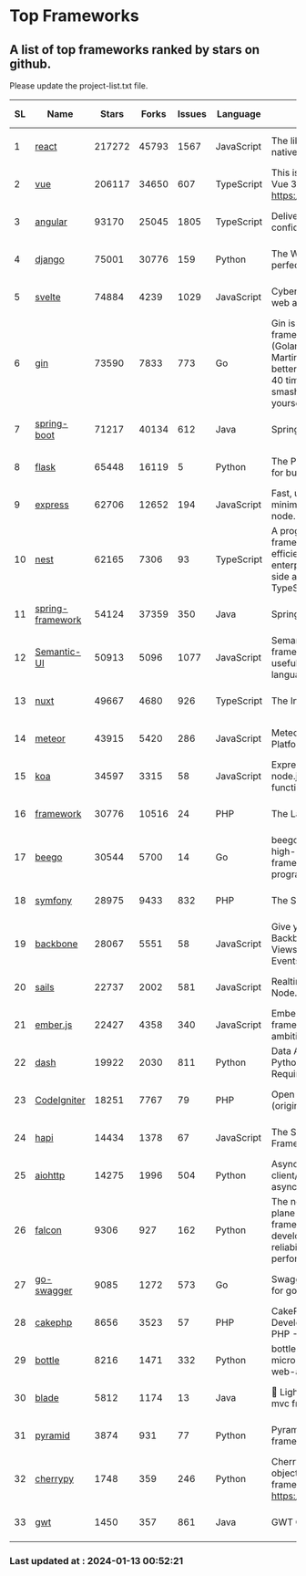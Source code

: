 # Top Frameworks
## A list of top frameworks ranked by stars on github.  
Please update the project-list.txt file.

| SL| Name  | Stars| Forks| Issues | Language | Description | Last Commit |
| --| ------| -----| ---- | ------ | -------- | ----------- | ----------- |
| 1 | [react](https://github.com/facebook/react) | 217272 | 45793 | 1567 | JavaScript | The library for web and native user interfaces. | 2024-01-12 20:51:31 |
| 2 | [vue](https://github.com/vuejs/vue) | 206117 | 34650 | 607 | TypeScript | This is the repo for Vue 2. For Vue 3, go to https://github.com/vuejs/core | 2023-12-31 13:23:55 |
| 3 | [angular](https://github.com/angular/angular) | 93170 | 25045 | 1805 | TypeScript | Deliver web apps with confidence 🚀 | 2024-01-12 18:27:01 |
| 4 | [django](https://github.com/django/django) | 75001 | 30776 | 159 | Python | The Web framework for perfectionists with deadlines. | 2024-01-12 20:40:18 |
| 5 | [svelte](https://github.com/sveltejs/svelte) | 74884 | 4239 | 1029 | JavaScript | Cybernetically enhanced web apps | 2024-01-12 21:43:02 |
| 6 | [gin](https://github.com/gin-gonic/gin) | 73590 | 7833 | 773 | Go | Gin is a HTTP web framework written in Go (Golang). It features a Martini-like API with much better performance -- up to 40 times faster. If you need smashing performance, get yourself some Gin. | 2023-12-13 02:28:51 |
| 7 | [spring-boot](https://github.com/spring-projects/spring-boot) | 71217 | 40134 | 612 | Java | Spring Boot | 2024-01-12 22:09:36 |
| 8 | [flask](https://github.com/pallets/flask) | 65448 | 16119 | 5 | Python | The Python micro framework for building web applications. | 2024-01-01 15:21:54 |
| 9 | [express](https://github.com/expressjs/express) | 62706 | 12652 | 194 | JavaScript | Fast, unopinionated, minimalist web framework for node. | 2023-06-04 15:47:20 |
| 10 | [nest](https://github.com/nestjs/nest) | 62165 | 7306 | 93 | TypeScript | A progressive Node.js framework for building efficient, scalable, and enterprise-grade server-side applications with TypeScript/JavaScript 🚀 | 2024-01-12 07:59:21 |
| 11 | [spring-framework](https://github.com/spring-projects/spring-framework) | 54124 | 37359 | 350 | Java | Spring Framework | 2024-01-12 17:15:47 |
| 12 | [Semantic-UI](https://github.com/Semantic-Org/Semantic-UI) | 50913 | 5096 | 1077 | JavaScript | Semantic is a UI component framework based around useful principles from natural language. | 2023-01-11 17:05:32 |
| 13 | [nuxt](https://github.com/nuxt/nuxt) | 49667 | 4680 | 926 | TypeScript | The Intuitive Vue Framework. | 2024-01-12 16:00:58 |
| 14 | [meteor](https://github.com/meteor/meteor) | 43915 | 5420 | 286 | JavaScript | Meteor, the JavaScript App Platform | 2024-01-03 13:57:19 |
| 15 | [koa](https://github.com/koajs/koa) | 34597 | 3315 | 58 | JavaScript | Expressive middleware for node.js using ES2017 async functions | 2023-11-08 15:05:20 |
| 16 | [framework](https://github.com/laravel/framework) | 30776 | 10516 | 24 | PHP | The Laravel Framework. | 2024-01-12 17:17:46 |
| 17 | [beego](https://github.com/beego/beego) | 30544 | 5700 | 14 | Go | beego is an open-source, high-performance web framework for the Go programming language. | 2024-01-07 09:39:19 |
| 18 | [symfony](https://github.com/symfony/symfony) | 28975 | 9433 | 832 | PHP | The Symfony PHP framework | 2024-01-12 13:24:38 |
| 19 | [backbone](https://github.com/jashkenas/backbone) | 28067 | 5551 | 58 | JavaScript | Give your JS App some Backbone with Models, Views, Collections, and Events | 2023-08-10 22:05:08 |
| 20 | [sails](https://github.com/balderdashy/sails) | 22737 | 2002 | 581 | JavaScript | Realtime MVC Framework for Node.js | 2024-01-04 21:53:25 |
| 21 | [ember.js](https://github.com/emberjs/ember.js) | 22427 | 4358 | 340 | JavaScript | Ember.js - A JavaScript framework for creating ambitious web applications | 2024-01-10 22:02:05 |
| 22 | [dash](https://github.com/plotly/dash) | 19922 | 2030 | 811 | Python | Data Apps & Dashboards for Python. No JavaScript Required. | 2024-01-09 17:54:08 |
| 23 | [CodeIgniter](https://github.com/bcit-ci/CodeIgniter) | 18251 | 7767 | 79 | PHP | Open Source PHP Framework (originally from EllisLab) | 2023-04-07 17:57:13 |
| 24 | [hapi](https://github.com/hapijs/hapi) | 14434 | 1378 | 67 | JavaScript | The Simple, Secure Framework Developers Trust | 2023-09-18 11:40:11 |
| 25 | [aiohttp](https://github.com/aio-libs/aiohttp) | 14275 | 1996 | 504 | Python | Asynchronous HTTP client/server framework for asyncio and Python | 2024-01-12 15:11:15 |
| 26 | [falcon](https://github.com/falconry/falcon) | 9306 | 927 | 162 | Python | The no-magic web data plane API and microservices framework for Python developers, with a focus on reliability, correctness, and performance at scale. | 2023-12-26 16:51:00 |
| 27 | [go-swagger](https://github.com/go-swagger/go-swagger) | 9085 | 1272 | 573 | Go | Swagger 2.0 implementation for go | 2024-01-10 07:58:34 |
| 28 | [cakephp](https://github.com/cakephp/cakephp) | 8656 | 3523 | 57 | PHP | CakePHP: The Rapid Development Framework for PHP - Official Repository | 2024-01-09 01:56:37 |
| 29 | [bottle](https://github.com/bottlepy/bottle) | 8216 | 1471 | 332 | Python | bottle.py is a fast and simple micro-framework for python web-applications. | 2024-01-03 22:31:48 |
| 30 | [blade](https://github.com/lets-blade/blade) | 5812 | 1174 | 13 | Java | :rocket: Lightning fast and elegant mvc framework for Java8 | 2023-06-16 05:18:49 |
| 31 | [pyramid](https://github.com/Pylons/pyramid) | 3874 | 931 | 77 | Python | Pyramid - A Python web framework | 2023-09-14 21:55:43 |
| 32 | [cherrypy](https://github.com/cherrypy/cherrypy) | 1748 | 359 | 246 | Python | CherryPy is a pythonic, object-oriented HTTP framework.      https://cherrypy.dev | 2024-01-05 18:28:32 |
| 33 | [gwt](https://github.com/gwtproject/gwt) | 1450 | 357 | 861 | Java | GWT Open Source Project | 2024-01-10 03:18:38 |

### Last updated at : 2024-01-13 00:52:21
